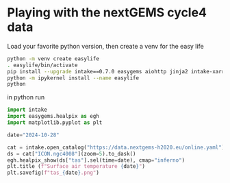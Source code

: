 
# Playing with the nextGEMS cycle4 data

Load your favorite python version, then create a venv for the easy life

```bash
python -m venv create easylife
. easylife/bin/activate
pip install --upgrade intake==0.7.0 easygems aiohttp jinja2 intake-xarray zarr pip setuptools ipykernel
python -m ipykernel install --name easylife
python
```
in python run

```python
import intake
import easygems.healpix as egh
import matplotlib.pyplot as plt

date="2024-10-28"

cat = intake.open_catalog("https://data.nextgems-h2020.eu/online.yaml")
ds = cat["ICON.ngc4008"](zoom=5).to_dask()
egh.healpix_show(ds["tas"].sel(time=date), cmap="inferno")
plt.title (f"Surface air temperature {date}")
plt.savefig(f"tas_{date}.png")
```
